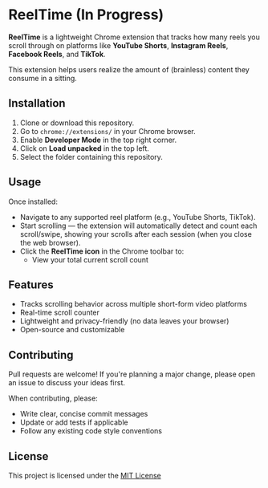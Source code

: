 # ReelTime (In Progress)

**ReelTime** is a lightweight Chrome extension that tracks how many reels you scroll through on platforms like **YouTube Shorts**, **Instagram Reels**, **Facebook Reels**, and **TikTok**.

This extension helps users realize the amount of (brainless) content they consume in a sitting.


## Installation

1. Clone or download this repository.
2. Go to `chrome://extensions/` in your Chrome browser.
3. Enable **Developer Mode** in the top right corner.
4. Click on **Load unpacked** in the top left.
5. Select the folder containing this repository.


## Usage

Once installed:

- Navigate to any supported reel platform (e.g., YouTube Shorts, TikTok).
- Start scrolling — the extension will automatically detect and count each scroll/swipe, showing your scrolls after each session (when you close the web browser).
- Click the **ReelTime icon** in the Chrome toolbar to:
  - View your total current scroll count

## Features

- Tracks scrolling behavior across multiple short-form video platforms
- Real-time scroll counter
- Lightweight and privacy-friendly (no data leaves your browser)
- Open-source and customizable


## Contributing

Pull requests are welcome! If you're planning a major change, please open an issue to discuss your ideas first.

When contributing, please:

- Write clear, concise commit messages
- Update or add tests if applicable
- Follow any existing code style conventions

## License

This project is licensed under the [MIT License](./LICENSE)
